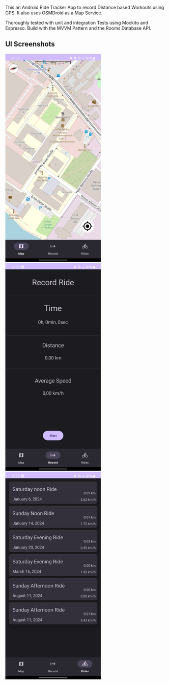 This an Android Ride Tracker App to record Distance based Workouts using GPS.
It also uses OSMDroid as a Map Service.

Thoroughly tested with unit and integration Tests using Mockito and Espresso. 
Build with the MVVM Pattern and the Rooms Database API.

## UI Screenshots
<img src="example-pics/Screenshot_20240811_175318_RideTrackerMobDev.jpg" width="300">
<img src="example-pics/Screenshot_20240811_175324_RideTrackerMobDev.jpg" width="300">
<img src="example-pics/Screenshot_20240811_175328_RideTrackerMobDev.jpg" width="300">

